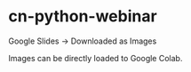 # cn-python-webinar

Google Slides  -> Downloaded as Images


Images can be directly loaded to Google Colab.
